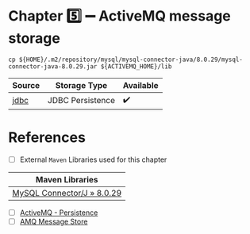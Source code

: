 # Chapter :five: :heavy_minus_sign: ActiveMQ message storage 


```
cp ${HOME}/.m2/repository/mysql/mysql-connector-java/8.0.29/mysql-connector-java-8.0.29.jar ${ACTIVEMQ_HOME}/lib
```

| Source  |  Storage Type | Available |
|---------|--|----|
| [jdbc](jdbc) |  JDBC Persistence | :heavy_check_mark: |


# References

- [ ] External `Maven` Libraries used for this chapter

| Maven Libraries                                                                                                       |
|-----------------------------------------------------------------------------------------------------------------------|
| [MySQL Connector/J » 8.0.29](https://mvnrepository.com/artifact/mysql/mysql-connector-java/8.0.29)                     |

- [ ] [ActiveMQ - Persistence](http://activemq.apache.org/persistence.html)
- [ ] [AMQ Message Store](https://activemq.apache.org/amq-message-store)
